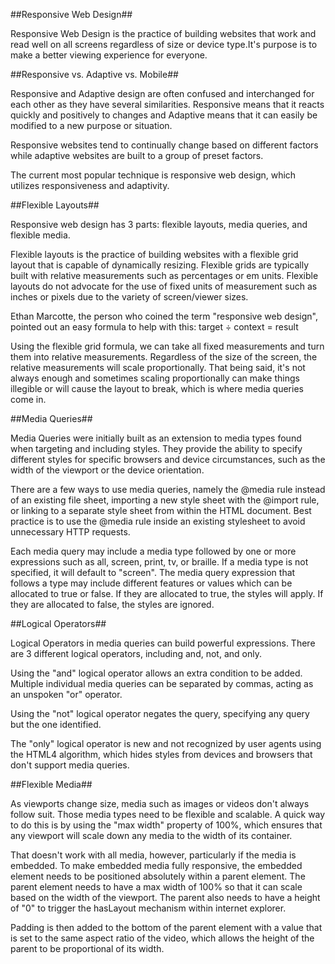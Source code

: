 ##Responsive Web Design##

Responsive Web Design is the practice of building websites that work and read well on all screens regardless of size or device type.It's purpose is to make a better viewing experience for everyone. 

##Responsive vs. Adaptive vs. Mobile##

Responsive and Adaptive design are often confused and interchanged for each other as they have several similarities. Responsive means that it reacts quickly and positively to changes and Adaptive means that it can easily be modified to a new purpose or situation. 

Responsive websites tend to continually change based on different factors while adaptive websites are built to a group of preset factors. 

The current most popular technique is responsive web design, which utilizes responsiveness and adaptivity.

##Flexible Layouts##

Responsive web design has 3 parts: flexible layouts, media queries, and flexible media. 

Flexible layouts is the practice of building websites with a flexible grid layout that is capable of dynamically resizing. Flexible grids are typically built with relative measurements such as percentages or em units. Flexible layouts do not advocate for the use of fixed units of measurement such as inches or pixels due to the variety of screen/viewer sizes. 

Ethan Marcotte, the person who coined the term "responsive web design", pointed out an easy formula to help with this:
target ÷ context = result

Using the flexible grid formula, we can take all fixed measurements and turn them into relative measurements. Regardless of the size of the screen, the relative measurements will scale proportionally. That being said, it's not always enough and sometimes scaling proportionally can make things illegible or will cause the layout to break, which is where media queries come in. 

##Media Queries##

Media Queries were initially built as an extension to media types found when targeting and including styles. They provide the ability to specify different styles for specific browsers and device circumstances, such as the width of the viewport or the device orientation. 

There are a few ways to use media queries, namely the @media rule instead of an existing file sheet, importing a new style sheet with the @import rule, or linking to a separate style sheet from within the HTML document. Best practice is to use the @media rule inside an existing stylesheet to avoid unnecessary HTTP requests. 

Each media query may include a media type followed by one or more expressions such as all, screen, print, tv, or braille. If a media type is not specified, it will default to "screen". The media query expression that follows a type may include different features or values which can be allocated to true or false. If they are allocated to true, the styles will apply. If they are allocated to false, the styles are ignored. 

##Logical Operators##

Logical Operators in media queries can build powerful expressions. There are 3 different logical operators, including and, not, and only. 

Using the "and" logical operator allows an extra condition to be added. Multiple individual media queries can be separated by commas, acting as an unspoken "or" operator. 

Using the "not" logical operator negates the query, specifying any query but the one identified.

The "only" logical operator is new and not recognized by user agents using the HTML4 algorithm, which hides styles from devices and browsers that don't support media queries. 

##Flexible Media##

As viewports change size, media such as images or videos don't always follow suit. Those media types need to be flexible and scalable. A quick way to do this is by using the "max width" property of 100%, which ensures that any viewport will scale down any media to the width of its container. 

That doesn't work with all media, however, particularly if the media is embedded. To make embedded media fully responsive, the embedded element needs to be positioned absolutely within a parent element. The parent element needs to have a max width of 100% so that it can scale based on the width of the viewport. The parent also needs to have a height of "0" to trigger the hasLayout mechanism within internet explorer. 

Padding is then added to the bottom of the parent element with a value that is set to the same aspect ratio of the video, which allows the height of the parent to be proportional of its width. 
